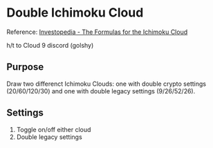 # Double Ichimoku Cloud

Reference: [Investopedia - The Formulas for the Ichimoku Cloud](https://www.investopedia.com/terms/i/ichimoku-cloud.asp)

h/t to Cloud 9 discord (golshy)

## Purpose

Draw two differenct Ichimoku Clouds: one with double crypto settings (20/60/120/30) and one with double legacy settings (9/26/52/26).

## Settings

1. Toggle on/off either cloud
1. Double legacy settings